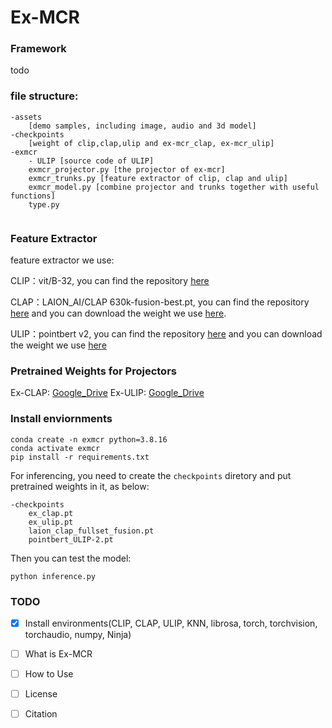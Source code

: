 # Ex-MCR

### Framework

todo

### file structure:
```
-assets
	[demo samples, including image, audio and 3d model]
-checkpoints
	[weight of clip,clap,ulip and ex-mcr_clap, ex-mcr_ulip]
-exmcr
	- ULIP [source code of ULIP]
	exmcr_projector.py [the projector of ex-mcr]
	exmcr_trunks.py [feature extractor of clip, clap and ulip]
	exmcr_model.py [combine projector and trunks together with useful functions]
	type.py
		
```

### Feature Extractor
feature extractor we use:

CLIP：vit/B-32, you can find the repository [here](https://huggingface.co/openai/clip-vit-base-patch32)

CLAP：LAION_AI/CLAP 630k-fusion-best.pt, you can find the repository [here](https://github.com/LAION-AI/CLAP) and you can download the weight we use [here](https://huggingface.co/lukewys/laion_clap/blob/main/630k-fusion-best.pt).

ULIP：pointbert v2, you can find the repository [here](https://github.com/salesforce/ULIP) and you can download the weight we use [here](https://storage.cloud.google.com/sfr-ulip-code-release-research/pretrained_models/ckpt_zero-sho_classification/pointbert_ULIP-2.pt)


### Pretrained Weights for Projectors
Ex-CLAP: [Google_Drive](https://drive.google.com/file/d/19GNAZi_A7Zqb8ZfDkvo4yIpKinQ-1Sme/view?usp=sharing)
Ex-ULIP: [Google_Drive](https://drive.google.com/file/d/16QtRCn3U-kfU_xtE0mdYp0fFznJc59F3/view?usp=sharing)

### Install enviornments

```shell
conda create -n exmcr python=3.8.16
conda activate exmcr
pip install -r requirements.txt
```

For inferencing, you need to create the `checkpoints` diretory and put pretrained weights in it, as below:
```
-checkpoints
	ex_clap.pt
	ex_ulip.pt
	laion_clap_fullset_fusion.pt
	pointbert_ULIP-2.pt
```
Then you can test the model:
```shell
python inference.py
```

### TODO

- [x] Install environments(CLIP, CLAP, ULIP, KNN, librosa, torch, torchvision, torchaudio, numpy, Ninja)
- [ ] What is Ex-MCR
- [ ] How to Use
- [ ] License
- [ ] Citation



